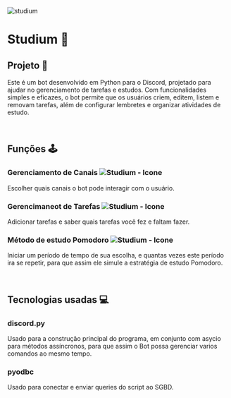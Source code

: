 ![studium](https://github.com/user-attachments/assets/b8a21069-6599-4d3c-bdc9-da52f4dfc622)
# Studium 🤖

## Projeto 🔧 
Este é um bot desenvolvido em Python para o Discord, projetado para ajudar no gerenciamento de tarefas e estudos. Com funcionalidades simples e eficazes, o bot permite que os usuários criem, editem, listem e removam tarefas, além de configurar lembretes e organizar atividades de estudo.

<br>

## Funções 🕹️

### Gerenciamento de Canais ![Studium - Icone](https://github.com/user-attachments/assets/a864ae62-0fc0-436b-832d-777d532b3fb2)
Escolher quais canais o bot pode interagir com o usuário.

### Gerencimaneot de Tarefas ![Studium - Icone](https://github.com/user-attachments/assets/a864ae62-0fc0-436b-832d-777d532b3fb2)
Adicionar tarefas e saber quais tarefas você fez e faltam fazer.

### Método de estudo Pomodoro ![Studium - Icone](https://github.com/user-attachments/assets/a864ae62-0fc0-436b-832d-777d532b3fb2)
Iniciar um período de tempo de sua escolha, e quantas vezes este período ira se repetir, para que assim ele simule a estratégia de estudo Pomodoro.

<br>

## Tecnologias usadas 💻

### discord.py
Usado para a construção principal do programa, em conjunto com asycio para métodos assíncronos, para que assim o Bot possa gerenciar varios comandos ao mesmo tempo.

### pyodbc
Usado para conectar e enviar queries do script ao SGBD.
